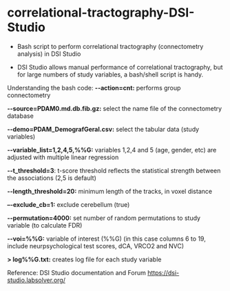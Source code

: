 # correlational-tractography-DSI-Studio
- Bash script to perform correlational tractography (connectometry analysis) in DSI Studio

- DSI Studio allows manual performance of correlational tractography, but for large numbers of study variables, a bash/shell script is handy.



Understanding the bash code:
**--action=cnt:** performs group connectometry 

**--source=PDAM0.md.db.fib.gz:** select the name file of the connectometry database

**--demo=PDAM_DemografGeral.csv:** select the tabular data (study variables)

**--variable_list=1,2,4,5,%%G:** variables 1,2,4 and 5 (age, gender, etc) are adjusted with multiple linear regression

**--t_threshold=3**:  t-score threshold reflects the statistical strength between the associations (2,5 is default)

**--length_threshold=20:** minimum length of the tracks, in voxel distance

**–-exclude_cb=1:** exclude cerebellum (true)

**--permutation=4000:** set number of random permutations to study variable (to calculate FDR)

**--voi=%%G:** variable of interest (%%G) (in this case columns 6 to 19, include neurpsychological test scores, dCA, VRCO2 and NVC)
 
**> log%%G.txt:** creates log file for each study variable

Reference: DSI Studio documentation and Forum https://dsi-studio.labsolver.org/
